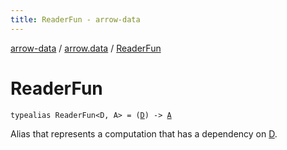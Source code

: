 ```yaml
---
title: ReaderFun - arrow-data
---
```


[arrow-data](../index.html) / [arrow.data](index.html) / [ReaderFun](./-reader-fun.html)

# ReaderFun

`typealias ReaderFun<D, A> = (`[`D`](-reader-fun.html#D)`) -> `[`A`](-reader-fun.html#A)

Alias that represents a computation that has a dependency on [D](#).

